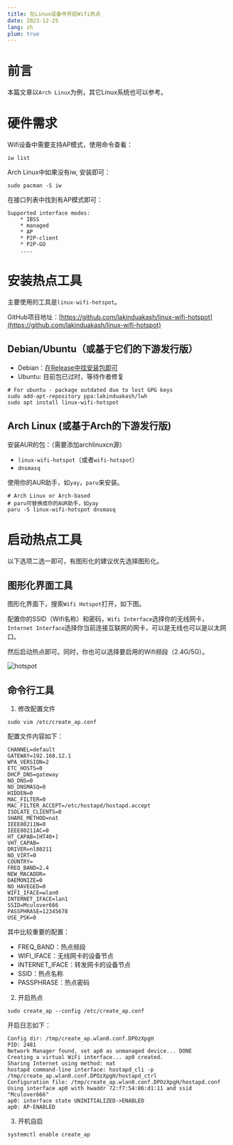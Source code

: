 ```yaml
---
title: 在Linux设备中开启Wifi热点
date: 2023-12-25
lang: zh
plum: true
---
```


# 前言
本篇文章以`Arch Linux`为例，其它Linux系统也可以参考。

# 硬件需求
Wifi设备中需要支持AP模式，使用命令查看：

```shell
iw list
```
Arch Linux中如果没有iw, 安装即可：
```shell
sudo pacman -S iw
```

在接口列表中找到有AP模式即可：
```
Supported interface modes:
    * IBSS
    * managed
    * AP
    * P2P-client
    * P2P-GO
    ....
```

# 安装热点工具
主要使用的工具是`linux-wifi-hotspot`。

GitHub项目地址：[https://github.com/lakinduakash/linux-wifi-hotspot](https://github.com/lakinduakash/linux-wifi-hotspot)

## Debian/Ubuntu（或基于它们的下游发行版）

- Debian：[在Release中找安装包即可](https://github.com/lakinduakash/linux-wifi-hotspot/releases)
- Ubuntu: 目前包已过时，等待作者修复
```shell
# For ubuntu - package outdated due to lost GPG keys
sudo add-apt-repository ppa:lakinduakash/lwh
sudo apt install linux-wifi-hotspot
```

## Arch Linux (或基于Arch的下游发行版)
安装AUR的包：（需要添加archlinuxcn源）

- `linux-wifi-hotspot`（或者`wifi-hotspot`） 
- `dnsmasq`

使用你的AUR助手，如`yay`，`paru`来安装。

```shell
# Arch Linux or Arch-based
# paru可替换成你的AUR助手，如yay
paru -S linux-wifi-hotspot dnsmasq
```

# 启动热点工具
以下选项二选一即可，有图形化的建议优先选择图形化。

## 图形化界面工具
图形化界面下，搜索`Wifi Hotspot`打开，如下图。

配置你的SSID（Wifi名称）和密码，`Wifi Interface`选择你的无线网卡，`Internet Interface`选择你当前连接互联网的网卡，可以是无线也可以是以太网口。

然后启动热点即可。同时，你也可以选择要启用的Wifi频段（2.4G/5G）。

![hotspot](/images/posts/linux-wifi-hotspot.png)

## 命令行工具
1. 修改配置文件

```shell
sudo vim /etc/create_ap.conf
```

配置文件内容如下：
```shell
CHANNEL=default
GATEWAY=192.168.12.1
WPA_VERSION=2
ETC_HOSTS=0
DHCP_DNS=gateway
NO_DNS=0
NO_DNSMASQ=0
HIDDEN=0
MAC_FILTER=0
MAC_FILTER_ACCEPT=/etc/hostapd/hostapd.accept
ISOLATE_CLIENTS=0
SHARE_METHOD=nat
IEEE80211N=0
IEEE80211AC=0
HT_CAPAB=[HT40+]
VHT_CAPAB=
DRIVER=nl80211
NO_VIRT=0
COUNTRY=
FREQ_BAND=2.4
NEW_MACADDR=
DAEMONIZE=0
NO_HAVEGED=0
WIFI_IFACE=wlan0
INTERNET_IFACE=lan1
SSID=Mculover666
PASSPHRASE=12345678
USE_PSK=0
```

其中比较重要的配置：
- FREQ_BAND：热点频段
- WIFI_IFACE：无线网卡的设备节点
- INTERNET_IFACE：转发网卡的设备节点
- SSID：热点名称
- PASSPHRASE：热点密码

2. 开启热点
```shell
sudo create_ap --config /etc/create_ap.conf
```

开启日志如下：
```
Config dir: /tmp/create_ap.wlan0.conf.DPOzXpgH
PID: 2481
Network Manager found, set ap0 as unmanaged device... DONE
Creating a virtual WiFi interface... ap0 created.
Sharing Internet using method: nat
hostapd command-line interface: hostapd_cli -p /tmp/create_ap.wlan0.conf.DPOzXpgH/hostapd_ctrl
Configuration file: /tmp/create_ap.wlan0.conf.DPOzXpgH/hostapd.conf
Using interface ap0 with hwaddr 72:f7:54:86:d1:11 and ssid "Mculover666"
ap0: interface state UNINITIALIZED->ENABLED
ap0: AP-ENABLED 
```

3. 开机自启
```shell
systemctl enable create_ap
```